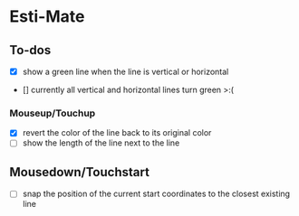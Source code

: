 # Esti-Mate

## To-dos

- [x] show a green line when the line is vertical or horizontal
- [] currently all vertical and horizontal lines turn green >:(

### Mouseup/Touchup

- [x] revert the color of the line back to its original color
- [ ] show the length of the line next to the line

## Mousedown/Touchstart

- [ ] snap the position of the current start coordinates to the closest existing line
